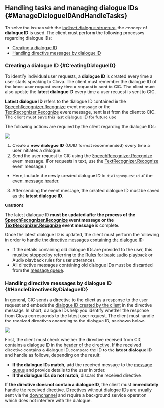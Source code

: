 ## Handling tasks and managing dialogue IDs {#ManageDialogueIDAndHandleTasks}

To solve the issues with the [indirect dialogue structure](/CIC/CIC_Overview.md#IndirectDialogue), the concept of **dialogue ID** is used. The client must perform the following processes regarding dialogue IDs:

* [Creating a dialogue ID](#CreatingDialogueID)
* [Handling directive messages by dialogue ID](#HandleDirectivesByDialogueID)

### Creating a dialogue ID {#CreatingDialogueID}

To identify individual user requests, a **dialogue ID** is created every time a user starts speaking to Clova. The client must remember the dialogue ID of the latest user request every time a request is sent to CIC. The client must also update the **latest dialogue ID** every time a user request is sent to CIC.

**Latest dialogue ID** refers to the dialogue ID contained in the [SpeechRecognizer.Recognize](/CIC/References/CICInterface/SpeechRecognizer.md#Recognize) event message or the [TextRecognizer.Recognize](/CIC/References/CICInterface/TextRecognizer.md#Recognize) event message, sent last from the client to CIC. The client must save this last dialogue ID for future use.

The following actions are required by the client regarding the dialogue IDs:

![](/CIC/Resources/Images/CIC_Dialogue_ID_Creation.svg)

1. Create a **new dialogue ID** (UUID format recommended) every time a user initiates a dialogue.
2. Send the user request to CIC using the [SpeechRecognizer.Recognize](/CIC/References/CICInterface/SpeechRecognizer.md#Recognize) event message. (For requests in text, use the [TextRecognizer.Recognize](/CIC/References/CICInterface/TextRecognizer.md#Recognize) event message.)
  * Here, include the newly created dialogue ID in `dialogRequestId` of the [event message header](/CIC/References/CIC_API.md#Event).
3. After sending the event message, the created dialogue ID must be saved as the **latest dialogue ID**.

<div class="danger">
<p><strong>Caution!</strong></p>
<p>The latest dialogue ID <strong>must be updated after the process of the <a href="/CIC/References/CICInterface/SpeechRecognizer.md#Recognize">SpeechRecognizer.Recognize</a> event message or the <a href="/CIC/References/CICInterface/TextRecognizer.md#Recognize">TextRecognizer.Recognize</a> event message</strong> is complete.</p>
</div>

Once the latest dialogue ID is updated, the client must perform the following in order to [handle the directive messages containing the dialogue ID](#HandleDirectivesByDialogueID):

* If the details containing old dialogue IDs are provided to the user, this must be stopped by referring to the [Rules for basic audio playback](/Design/Design_Guideline_For_Client_Hardware.md#AudioInterruptionRule) or [Audio playback rules for user utterances](/Design/Design_Guideline_For_Client_Hardware.md#AudioInterruptionRuleForUserUtterance).
* All directive messages containing old dialogue IDs must be discarded from the [message queue](/CIC/Guides/Interact_with_CIC.md#ManageMessageQ).

### Handling directive messages by dialogue ID {#HandleDirectivesByDialogueID}

In general, CIC sends a directive to the client as a response to the user request and embeds the [dialogue ID created by the client](#CreatingDialogueID) in the directive message. In short, dialogue IDs help you identify whether the response from Clova corresponds to the latest user request. The client must handle the received directives according to the dialogue ID, as shown below.

![](/CIC/Resources/Images/CIC_Handle_Directives_By_Dialogue_ID.svg)

First, the client must check whether the directive received from CIC contains a dialogue ID in the [header of the directive](/CIC/References/CIC_API.md#Directive). If the received directive contains a dialogue ID, compare the ID to the **latest dialogue ID** and handle as follows, depending on the result:

* **If the dialogue IDs match**, add the received message to the [message queue](/CIC/Guides/Interact_with_CIC.md#ManageMessageQ) and provide details to the user in order.
* **If the dialogue IDs do not match**, discard the received directive.

If **the directive does not contain a dialogue ID**, the client must **immediately** handle the received directive. Directives without dialogue IDs are usually sent via the [downchannel](/CIC/References/CIC_API.md#EstablishDownchannel) and require a background service operation which does not interfere with the dialogue.
